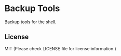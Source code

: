 # Backup Tools

Backup tools for the shell.

## License
MIT (Please check LICENSE file for license information.)
